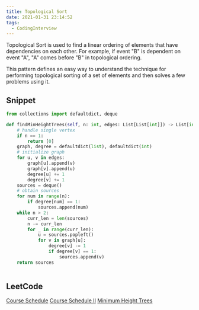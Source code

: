```yaml
---
title: Topological Sort
date: 2021-01-31 23:14:52
tags:
  - CodingInterview
---
```

Topological Sort is used to find a linear ordering of elements that have dependencies on each other. For example, if event "B" is dependent on event "A", "A" comes before "B" in topological ordering.

This pattern defines an easy way to understand the technique for performing topological sorting of a set of elements and then solves a few problems using it.

## Snippet
```python
from collections import defaultdict, deque

def findMinHeightTrees(self, n: int, edges: List[List[int]]) -> List[int]:
    # handle single vertex
    if n == 1:
        return [0]
    graph, degree = defaultdict(list), defaultdict(int)
    # initialize graph
    for u, v in edges:
        graph[u].append(v)
        graph[v].append(u)
        degree[u] += 1
        degree[v] += 1
    sources = deque()
    # obtain sources
    for num in range(n):
        if degree[num] == 1:
            sources.append(num)
    while n > 2:
        curr_len = len(sources)
        n -= curr_len
        for _ in range(curr_len):
            u = sources.popleft()
            for v in graph[u]:
                degree[v] -= 1
                if degree[v] == 1:
                    sources.append(v)
    return sources
    
```

## LeetCode
[Course Schedule](https://leetcode.com/problems/course-schedule/)
[Course Schedule II](https://leetcode.com/problems/course-schedule-ii/)
[Minimum Height Trees](https://leetcode.com/problems/minimum-height-trees/)
